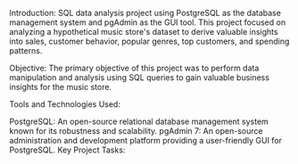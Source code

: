 Introduction:
 SQL data analysis project using PostgreSQL as the database management system and pgAdmin as the GUI tool. This project focused on analyzing a hypothetical music store's dataset to derive valuable insights into sales, customer behavior, popular genres, top customers, and spending patterns.

Objective:
The primary objective of this project was to perform data manipulation and analysis using SQL queries to gain valuable business insights for the music store.

Tools and Technologies Used:

PostgreSQL: An open-source relational database management system known for its robustness and scalability.
pgAdmin 7: An open-source administration and development platform providing a user-friendly GUI for PostgreSQL.
Key Project Tasks:







